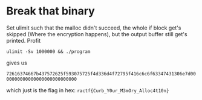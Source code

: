 # Break that binary

Set ulimit such that the malloc didn't succeed, the whole if block
get's skipped (Where the encryption happens), but the output buffer
still get's printed. Profit

`ulimit -Sv 1000000 && ./program`

gives us

`72616374667b437572625f593075725f4d336d4f72795f416c6c6f63347431306e7d0000000000000000000000000000`

which just is the flag in hex: `ractf{Curb_Y0ur_M3mOry_Alloc4t10n}`
